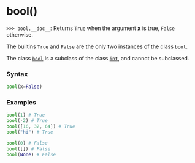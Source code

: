 # bool()

`>>> bool.__doc__`: Returns `True` when the argument **x** is true, `False` otherwise.

The builtins `True` and `False` are the only two instances of the class [`bool`](/built-in-types/bool.md).

The class [`bool`](/built-in-types/bool.md) is a subclass of the class [`int`](/built-in-types/int/), and cannot be subclassed.

### Syntax

```python
bool(x=False)
```

### Examples

```python
bool(1) # True
bool(-2) # True
bool([16, 32, 64]) # True
bool("hi") # True

bool(0) # False
bool([]) # False
bool(None) # False
```